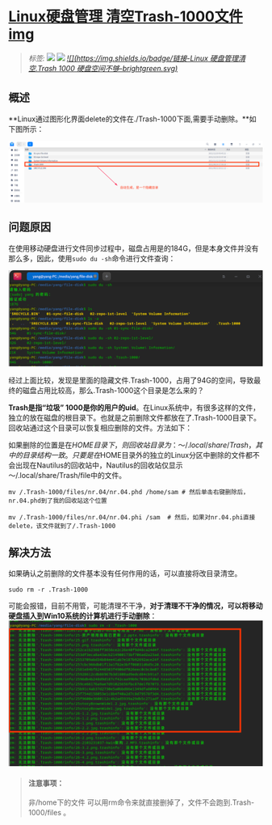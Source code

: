 # [Linux硬盘管理 清空Trash-1000文件](./)  [img](./img)     

> ######  _标签:_   ![](https://img.shields.io/badge/技术类-yellowgreen.svg) ![](https://img.shields.io/badge/Linux-磁盘管理-blue.svg) [![](https://img.shields.io/badge/链接-Linux 硬盘管理清空.Trash 1000 硬盘空间不够-brightgreen.svg)](https://blog.csdn.net/qq_36201400/article/details/112850174)  
>

## 概述  

**Linux通过图形化界面delete的文件在./Trash-1000下面,需要手动删除。**如下图所示：  

![66-1](./img/066-1.png)    

## 问题原因    

在使用移动硬盘进行文件同步过程中，磁盘占用是的184G，但是本身文件并没有那么多，因此，使用`sudo du -sh`命令进行文件查询：  

![066-2](./img/066-2.png) 

 经过上面比较，发现是里面的隐藏文件.Trash-1000，占用了94G的空间，导致最终的磁盘占用比较高，那么.Trash-1000这个目录是怎么来的？

**Trash是指“垃圾” 1000是你的用户的uid**。在Linux系统中，有很多这样的文件，独立的放在磁盘的根目录下。也就是之前删除文件都放在了.Trash-1000目录下。回收站通过这个目录可以恢复相应删除的文件。方法如下：

如果删除的位置是在$HOME目录下，则回收站目录为：～/.local/share/Trash，其中的目录结构一致。只要是在$HOME目录外的独立的Linux分区中删除的文件都不会出现在Nautilus的回收站中，Nautilus的回收站仅显示～/.local/share/Trash/file中的文件。

```shell
mv /.Trash-1000/files/nr.04/nr.04.phd /home/sam # 然后单击右键删除后，nr.04.phd到了我的回收站这个位置
 
mv /.Trash-1000/files/nr.04/nr.04.phi /sam  # 然后，如果对nr.04.phi直接delete，该文件就到了/.Trash-1000
```

## 解决方法  

如果确认之前删除的文件基本没有任何作用的话，可以直接将改目录清空。

```shell
sudo rm -r .Trash-1000
```
可能会报错，目前不用管，可能清理不干净，**对于清理不干净的情况，可以将移动硬盘插入到Win10系统的计算机进行手动删除**：  
![066-3](./img/066-3.png)  


>#### 注意事项：
>
>非/home下的文件 可以用rm命令来就直接删掉了，文件不会跑到.Trash-1000/files 。 



